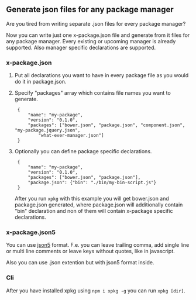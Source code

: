 ## Generate json files for any package manager

Are you tired from writing separate .json files for every package manager?

Now you can write just one x-package.json file and generate from it files for any package manager. Every existing or upcoming manager is already supported. Also manager specific declarations are supported.

### x-package.json

1. Put all declarations you want to have in every package file as you would do it in package.json.
1. Specify "packages" array which contains file names you want to generate.

        {
            "name": "my-package",
            "version": "0.1.0",
            "packages": ["bower.json", "package.json", "component.json", "my-package.jquery.json",
                "what-ever-manager.json"]
        }

1. Optionally you can define package specific declarations.

        {
            "name": "my-package",
            "version": "0.1.0",
            "packages": ["bower.json", "package.json"],
            "package.json": {"bin": "./bin/my-bin-script.js"}
        }

    After you run `xpkg` with this example you will get bower.json and package.json generated, where package.json will additionally contain "bin" declaration and non of them will contain x-package specific declarations.

### x-package.json5

You can use [json5](https://github.com/aseemk/json5) format. F.e. you can leave trailing comma, add single line or multi line comments or leave keys without quotes, like in javascript.

Also you can use .json extention but with json5 format inside.

### Cli

After you have installed xpkg using `npm i xpkg -g` you can run `xpkg [dir]`.

